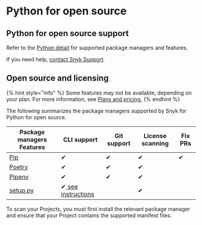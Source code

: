 # Python for open source

## Python for open source support

Refer to the [Python detail](../snyk-language-support-details.md#python) for supported package managers and features.

If you need help, [contact Snyk Support](https://support.snyk.io/hc/en-us).

## Open source and licensing

{% hint style="info" %}
Some features may not be available, depending on your plan. For more information, see  [Plans and pricing.](https://snyk.io/plans/)
{% endhint %}

The following summarizes the package managers supported by Snyk for Python for open source.

| Package managers Features                                                                                                        | CLI support                                                                                                                                 | Git support | License scanning | Fix PRs |
| -------------------------------------------------------------------------------------------------------------------------------- | ------------------------------------------------------------------------------------------------------------------------------------------- | ----------- | ---------------- | ------- |
| [Pip](https://pypi.org/project/pip/)                                                                                             | ✔︎                                                                                                                                          | ✔︎          | ✔︎               | ✔︎      |
| [Poetry](https://python-poetry.org)                                                                                              | ✔︎                                                                                                                                          | ✔︎          | ✔︎               |         |
| [Pipenv](https://pipenv.pypa.io/en/latest/)                                                                                      | ✔︎                                                                                                                                          | ✔︎          | ✔︎               |         |
| [setup.py](https://docs.snyk.io/supported-languages-package-managers-and-frameworks/python/snyk-cli-for-python#setup.py-and-cli) | ✔︎[ see instructions](https://docs.snyk.io/supported-languages-package-managers-and-frameworks/python/snyk-cli-for-python#setup.py-and-cli) |             | ✔︎               |         |

To scan your Projects, you must first install the relevant package manager and ensure that your Project contains the supported manifest files.
